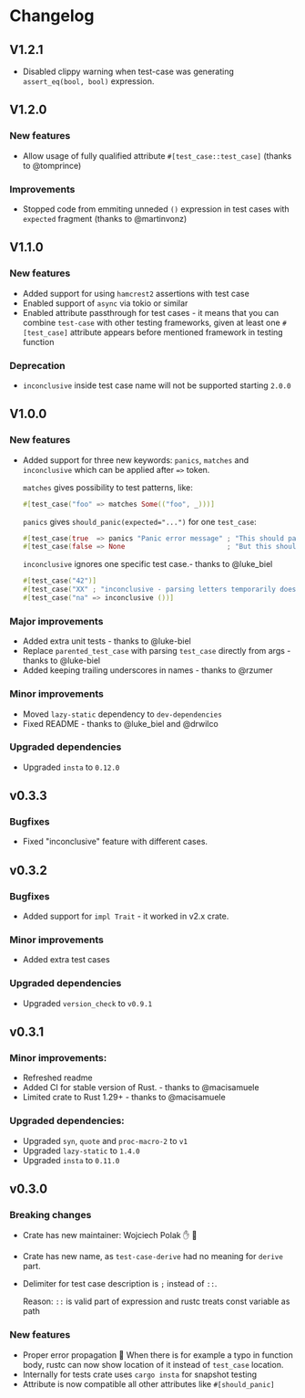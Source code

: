 # Changelog

## V1.2.1
* Disabled clippy warning when test-case was generating `assert_eq(bool, bool)` expression.

## V1.2.0
### New features
* Allow usage of fully qualified attribute `#[test_case::test_case]` (thanks to @tomprince)

### Improvements
* Stopped code from emmiting unneded `()` expression in test cases with `expected` fragment (thanks to @martinvonz)

## V1.1.0
### New features
* Added support for using `hamcrest2` assertions with test case
* Enabled support of `async` via tokio or similar
* Enabled attribute passthrough for test cases - it means that you can combine `test-case` with other testing frameworks,
  given at least one `#[test_case]` attribute appears before mentioned framework in testing function
  
### Deprecation
* `inconclusive` inside test case name will not be supported starting `2.0.0`

## V1.0.0
### New features
* Added support for three new keywords: `panics`, `matches` and `inconclusive` which can be applied after `=>` token.

  `matches` gives possibility to test patterns, like:
  ```rust
  #[test_case("foo" => matches Some(("foo", _)))]
  ```

  `panics` gives `should_panic(expected="...")` for one `test_case`:
  ```rust
  #[test_case(true  => panics "Panic error message" ; "This should panic")]
  #[test_case(false => None                         ; "But this should return None")]
  ```

  `inconclusive` ignores one specific test case.- thanks to @luke_biel
  ```rust
  #[test_case("42")]
  #[test_case("XX" ; "inconclusive - parsing letters temporarily doesn't work, but it's ok")]
  #[test_case("na" => inconclusive ())]
  ```

### Major improvements
* Added extra unit tests - thanks to @luke-biel
* Replace `parented_test_case` with parsing `test_case` directly from args - thanks to @luke-biel
* Added keeping trailing underscores in names - thanks to @rzumer
### Minor improvements
* Moved `lazy-static` dependency to `dev-dependencies`
* Fixed README - thanks to @luke_biel and @drwilco
### Upgraded dependencies
* Upgraded `insta` to `0.12.0`

## v0.3.3
### Bugfixes
* Fixed "inconclusive" feature with different cases.

## v0.3.2
### Bugfixes
* Added support for `impl Trait` - it worked in v2.x crate.
### Minor improvements
* Added extra test cases
### Upgraded dependencies
* Upgraded `version_check` to `v0.9.1`

## v0.3.1
### Minor improvements:
* Refreshed readme
* Added CI for stable version of Rust. - thanks to @macisamuele
* Limited crate to Rust 1.29+ - thanks to @macisamuele
### Upgraded dependencies:
* Upgraded `syn`, `quote` and `proc-macro-2` to `v1`
* Upgraded `lazy-static` to `1.4.0`
* Upgraded `insta` to `0.11.0`

## v0.3.0
### Breaking changes
* Crate has new maintainer: Wojciech Polak :hand: :tada:
* Crate has new name, as `test-case-derive` had no meaning for `derive` part.
* Delimiter for test case description is `;` instead of `::`.

  Reason: `::` is valid part of expression and rustc treats const variable as path
### New features
* Proper error propagation :tada:
  When there is for example a typo in function body, rustc can now show location
  of it instead of `test_case` location.
* Internally for tests crate uses `cargo insta` for snapshot testing
* Attribute is now compatible all other attributes like `#[should_panic]` 
